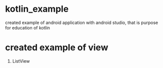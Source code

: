 # kotlin_example
created example of android application with android studio, that is purpose for education of kotlin

# created example of view
1. ListView
